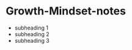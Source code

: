 # Growth-Mindset-notes

<ul>
  <li> subheading 1</li>
  <li>subheading 2</li>
  <li>subheading 3</li>
  </ui>
